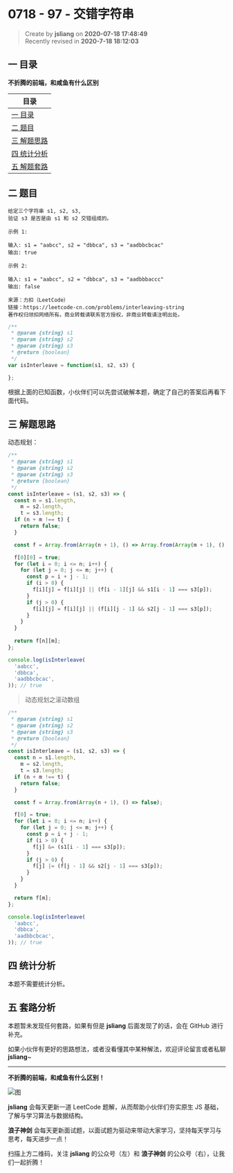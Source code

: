 0718 - 97 - 交错字符串
===

> Create by **jsliang** on **2020-07-18 17:48:49**  
> Recently revised in **2020-7-18 18:12:03**  

## 一 目录

**不折腾的前端，和咸鱼有什么区别**

| 目录 |
| --- |
| [一 目录](#chapter-one) |
| [二 题目](#chapter-two) |
| [三 解题思路](#chapter-three) |
| [四 统计分析](#chapter-four) |
| [五 解题套路](#chapter-five) |

## 二 题目



```
给定三个字符串 s1, s2, s3,
验证 s3 是否是由 s1 和 s2 交错组成的。

示例 1:

输入: s1 = "aabcc", s2 = "dbbca", s3 = "aadbbcbcac"
输出: true

示例 2:

输入: s1 = "aabcc", s2 = "dbbca", s3 = "aadbbbaccc"
输出: false

来源：力扣（LeetCode）
链接：https://leetcode-cn.com/problems/interleaving-string
著作权归领扣网络所有。商业转载请联系官方授权，非商业转载请注明出处。
```

```js
/**
 * @param {string} s1
 * @param {string} s2
 * @param {string} s3
 * @return {boolean}
 */
var isInterleave = function(s1, s2, s3) {

};
```

根据上面的已知函数，小伙伴们可以先尝试破解本题，确定了自己的答案后再看下面代码。

## 三 解题思路



动态规划：

```js
/**
 * @param {string} s1
 * @param {string} s2
 * @param {string} s3
 * @return {boolean}
 */
const isInterleave = (s1, s2, s3) => {
  const n = s1.length,
    m = s2.length,
    t = s3.length;
  if (n + m !== t) {
    return false;
  }

  const f = Array.from(Array(n + 1), () => Array.from(Array(m + 1), () => false));

  f[0][0] = true;
  for (let i = 0; i <= n; i++) {
    for (let j = 0; j <= m; j++) {
      const p = i + j - 1;
      if (i > 0) {
        f[i][j] = f[i][j] || (f[i - 1][j] && s1[i - 1] === s3[p]);
      }
      if (j > 0) {
        f[i][j] = f[i][j] || (f[i][j - 1] && s2[j - 1] === s3[p]);
      }
    }
  }
  
  return f[n][m];
};

console.log(isInterleave(
  'aabcc',
  'dbbca',
  'aadbbcbcac',
)); // true
```

> 动态规划之滚动数组

```js
/**
 * @param {string} s1
 * @param {string} s2
 * @param {string} s3
 * @return {boolean}
 */
const isInterleave = (s1, s2, s3) => {
  const n = s1.length,
    m = s2.length,
    t = s3.length;
  if (n + m !== t) {
    return false;
  }

  const f = Array.from(Array(n + 1), () => false);

  f[0] = true;
  for (let i = 0; i <= n; i++) {
    for (let j = 0; j <= m; j++) {
      const p = i + j - 1;
      if (i > 0) {
        f[j] &= (s1[i - 1] === s3[p]);
      }
      if (j > 0) {
        f[j] |= (f[j - 1] && s2[j - 1] === s3[p]);
      }
    }
  }

  return f[m];
};

console.log(isInterleave(
  'aabcc',
  'dbbca',
  'aadbbcbcac',
)); // true
```

## 四 统计分析



本题不需要统计分析。

## 五 套路分析



本题暂未发现任何套路，如果有但是 **jsliang** 后面发现了的话，会在 GitHub 进行补充。

如果小伙伴有更好的思路想法，或者没看懂其中某种解法，欢迎评论留言或者私聊 **jsliang**~

---

**不折腾的前端，和咸鱼有什么区别！**

![图](https://github.com/LiangJunrong/document-library/blob/master/public-repertory/img/z-index-small.png?raw=true)

**jsliang** 会每天更新一道 LeetCode 题解，从而帮助小伙伴们夯实原生 JS 基础，了解与学习算法与数据结构。

**浪子神剑** 会每天更新面试题，以面试题为驱动来带动大家学习，坚持每天学习与思考，每天进步一点！

扫描上方二维码，关注 **jsliang** 的公众号（左）和 **浪子神剑** 的公众号（右），让我们一起折腾！

